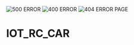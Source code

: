 ![500 ERROR](https://user-images.githubusercontent.com/86643678/127810603-a2d89e3c-878f-41f0-8679-bd3eb76ddb1a.png)
![400 ERROR](https://user-images.githubusercontent.com/86643678/127808081-8d811eb0-94b5-4dbd-86d2-a403f29a827d.jpg)
![404 ERROR PAGE](https://user-images.githubusercontent.com/86643678/127807009-082c3f5e-4249-4d11-b52e-6b2db776adf6.png)
# IOT_RC_CAR
